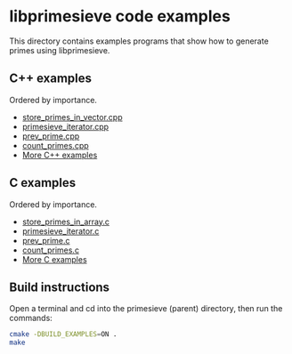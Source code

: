libprimesieve code examples
===========================

This directory contains examples programs that show how to generate
primes using libprimesieve.

C++ examples
------------

Ordered by importance.

* [store_primes_in_vector.cpp](cpp/store_primes_in_vector.cpp)
* [primesieve_iterator.cpp](cpp/primesieve_iterator.cpp)
* [prev_prime.cpp](cpp/prev_prime.cpp)
* [count_primes.cpp](cpp/count_primes.cpp)
* [More C++ examples](cpp/)

C examples
----------

Ordered by importance.

* [store_primes_in_array.c](c/store_primes_in_array.c)
* [primesieve_iterator.c](c/primesieve_iterator.c)
* [prev_prime.c](c/prev_prime.c)
* [count_primes.c](c/count_primes.c)
* [More C examples](c/)

Build instructions
------------------

Open a terminal and cd into the primesieve (parent) directory,
then run the commands:

```sh
cmake -DBUILD_EXAMPLES=ON .
make
```
